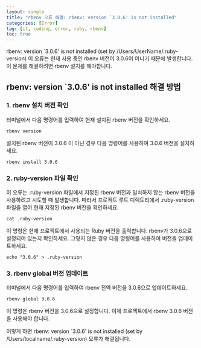 ```yaml
---
layout: single
title: "rbenv 오류 해결: rbenv: version `3.0.6' is not installed"
categories: [Error]
tag: [it, coding, error, ruby, rbenv]
toc: true
---
```



rbenv: version `3.0.6' is not installed (set by /Users/UserName/.ruby-version)
이 오류는 현재 사용 중인 rbenv 버전이 3.0.6이 아니기 때문에 발생합니다.
이 문제를 해결하려면 rbenv 설치를 해야합니다.

## rbenv: version `3.0.6' is not installed 해결 방법
### 1. rbenv 설치 버전 확인

터미널에서 다음 명령어를 입력하여 현재 설치된 rbenv 버전을 확인하세요.

```
rbenv version
```

설치된 rbenv 버전이 3.0.6 이 아닌 경우 다음 명령어를 사용하여 3.0.6 버전을 설치하세요.

```
rbenv install 3.0.6
```

### 2. ruby-version 파일 확인

이 오류는 .ruby-version 파일에서 지정된 rbenv 버전과 일치하지 않는 rbenv 버전을 사용하려고 시도할 때 발생합니다. 따라서 프로젝트 루트 디렉토리에서 .ruby-version 파일을 열어 현재 지정된 rbenv 버전을 확인하세요.

```
cat .ruby-version
```

이 명령은 현재 프로젝트에서 사용되는 Ruby 버전을 출력합니다. rbenv가 3.0.6으로 설정되어 있는지 확인하세요. 그렇지 않은 경우 다음 명령어를 사용하여 버전을 업데이트하세요.

```
echo "3.0.6" > .ruby-version
```

### 3. rbenv global 버전 업데이트

터미널에서 다음 명령어를 입력하여 rbenv 전역 버전을 3.0.6으로 업데이트하세요.

```
rbenv global 3.0.6
```

이 명령은 rbenv 버전을 3.0.6으로 설정합니다. 이제 프로젝트에서 rbenv 3.0.6 버전을 사용해야 합니다.

이렇게 하면 rbenv: version `3.0.6' is not installed (set by /Users/localname/.ruby-version) 오류가 해결됩니다.


